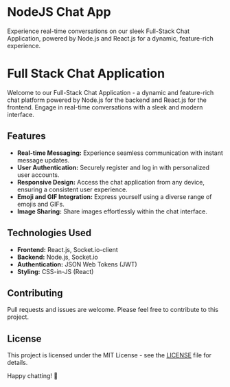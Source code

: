 # NodeJS Chat App

Experience real-time conversations on our sleek Full-Stack Chat Application, powered by Node.js and React.js for a dynamic, feature-rich experience.

<h1>Full Stack Chat Application</h1>

Welcome to our Full-Stack Chat Application - a dynamic and feature-rich chat platform powered by Node.js for the backend and React.js for the frontend. Engage in real-time conversations with a sleek and modern interface.

## Features

- **Real-time Messaging:** Experience seamless communication with instant message updates.
- **User Authentication:** Securely register and log in with personalized user accounts.
- **Responsive Design:** Access the chat application from any device, ensuring a consistent user experience.
- **Emoji and GIF Integration:** Express yourself using a diverse range of emojis and GIFs.
- **Image Sharing:** Share images effortlessly within the chat interface.

## Technologies Used

- **Frontend:** React.js, Socket.io-client
- **Backend:** Node.js, Socket.io
- **Authentication:** JSON Web Tokens (JWT)
- **Styling:** CSS-in-JS (React)

## Contributing

Pull requests and issues are welcome. Please feel free to contribute to this project.

## License

This project is licensed under the MIT License - see the [LICENSE](LICENSE) file for details.

Happy chatting! 🚀
